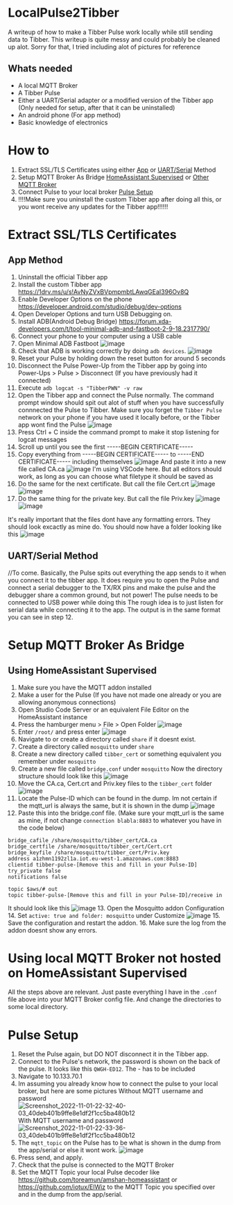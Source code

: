 # LocalPulse2Tibber
A writeup of how to make a Tibber Pulse work locally while still sending data to Tibber.
This writeup is quite messy and could probably be cleaned up alot. Sorry for that, I tried including alot of pictures for reference

## Whats needed
- A local MQTT Broker
- A Tibber Pulse
- Either a UART/Serial adapter or a modified version of the Tibber app (Only needed for setup, after that it can be uninstalled)
- An android phone (For app method)
- Basic knowledge of electronics

# How to
1. Extract SSL/TLS Certificates using either [App](#app-method) or [UART/Serial](#uartserial-method) Method
2. Setup MQTT Broker As Bridge [HomeAssistant Supervised](#setup-mqtt-broker-as-bridge) or [Other MQTT Broker](#using-local-mqtt-broker-not-hosted-on-homeassistant-supervised)
3. Connect Pulse to your local broker [Pulse Setup](#pulse-setup)
4. !!!!Make sure you uninstall the custom Tibber app after doing all this, or you wont receive any updates for the Tibber app!!!!!!

# Extract SSL/TLS Certificates
## App Method
1. Uninstall the official Tibber app
2. Install the custom Tibber app https://1drv.ms/u/s!AvNyZVxBVpmpmbtLAwqGEaI396Ov8Q
3. Enable Developer Options on the phone https://developer.android.com/studio/debug/dev-options
4. Open Developer Options and turn USB Debugging on.
5. Install ADB(Android Debug Bridge) https://forum.xda-developers.com/t/tool-minimal-adb-and-fastboot-2-9-18.2317790/
6. Connect your phone to your computer using a USB cable
7. Open Minimal ADB Fastboot
![image](https://user-images.githubusercontent.com/7550920/199311336-8740d6c0-4cf7-498a-a08f-d5683a12daef.png)
8. Check that ADB is working correctly by doing `adb devices`.
![image](https://user-images.githubusercontent.com/7550920/199311634-acd73d87-32f6-41b9-b913-df0e3960ce81.png)
9. Reset your Pulse by holding down the reset button for around 5 seconds
10. Disconnect the Pulse Power-Up from the Tibber app by going into Power-Ups > Pulse > Disconnect (If you have previously had it connected)
11. Execute `adb logcat -s "TibberPWN" -v raw`
12. Open the Tibber app and connect the Pulse normally. The command prompt window should spit out alot of stuff when you have successfully connnected the Pulse to Tibber. Make sure you forget the `Tibber Pulse` network on your phone if you have used it locally before, or the Tibber app wont find the Pulse
![image](https://user-images.githubusercontent.com/7550920/199313661-2bd75a1a-da6f-4d18-82b0-c25fed2a11c5.png)
13. Press Ctrl + C inside the command prompt to make it stop listening for logcat messages
14. Scroll up until you see the first -----BEGIN CERTIFICATE-----
15. Copy everything from -----BEGIN CERTIFICATE----- to -----END CERTIFICATE----- including themselves ![image](https://user-images.githubusercontent.com/7550920/199314779-1e1bebd6-746c-4068-ae12-b45e0f3e8665.png) 
And paste it into a new file called CA.ca
![image](https://user-images.githubusercontent.com/7550920/199314987-33924d01-3957-4b79-bf7d-60bee55a292f.png)
I'm using VSCode here. But all editors should work, as long as you can choose what filetype it should be saved as
16. Do the same for the next certificate. But call the file Cert.crt
![image](https://user-images.githubusercontent.com/7550920/199315754-7bc944cf-f261-45b4-9081-d2afc137827b.png)
![image](https://user-images.githubusercontent.com/7550920/199316395-20319b27-e132-4415-aec0-c8ba923d9709.png)
17. Do the same thing for the private key. But call the file Priv.key
![image](https://user-images.githubusercontent.com/7550920/199316041-fd7cd324-4e45-4541-b484-9874313a4433.png)
![image](https://user-images.githubusercontent.com/7550920/199316459-79fe3035-195d-474f-aa8c-d10d47946078.png)

It's really important that the files dont have any formatting errors. They should look excactly as mine do.
You should now have a folder looking like this
![image](https://user-images.githubusercontent.com/7550920/199316687-f7bc972e-109c-4ed8-ac8a-710cb4f68d83.png)
## UART/Serial Method
//To come. Basically, the Pulse spits out everything the app sends to it when you connect it to the tibber app. It does require you to open the Pulse and connect a serial debugger to the TX/RX pins and make the pulse and the debugger share a common ground, but not power! The pulse needs to be connected to USB power while doing this The rough idea is to just listen for serial data while connecting it to the app. The output is in the same format you can see in step 12.

# Setup MQTT Broker As Bridge

## Using HomeAssistant Supervised
1. Make sure you have the MQTT addon installed
2. Make a user for the Pulse (If you have not made one already or you are allowing anonymous connections)
3. Open Studio Code Server or an equivalent File Editor on the HomeAssistant instance
4. Press the hamburger menu > File > Open Folder 
![image](https://user-images.githubusercontent.com/7550920/199342156-9585817d-3611-4f94-92b5-8e469a6f5890.png)
5. Enter `/root/` and press enter
![image](https://user-images.githubusercontent.com/7550920/199342265-46d148c6-8afb-46fa-b089-f7942b4c9d99.png)
6. Navigate to or create a directory called `share` if it doesnt exist.
7. Create a directory called `mosquitto` under `share`
8. Create a new directory called `tibber_cert` or something equivalent you remember under `mosquitto`
9. Create a new file called `bridge.conf` under `mosquitto`
Now the directory structure should look like this
![image](https://user-images.githubusercontent.com/7550920/199342856-16bedba8-b268-426b-9529-9a31be1e882f.png)
10. Move the CA.ca, Cert.crt and Priv.key files to the `tibber_cert` folder
![image](https://user-images.githubusercontent.com/7550920/199343069-aa4e202d-adbd-4c41-a564-e8bc1d17ce42.png)
11. Locate the Pulse-ID which can be found in the dump. Im not certain if the mqtt_url is always the same, but it is shown in the dump
![image](https://user-images.githubusercontent.com/7550920/199344323-614b9613-6dce-469c-ad3e-930783f23e0a.png)
12. Paste this into the bridge.conf file. (Make sure your mqtt_url is the same as mine, if not change `connection blabla:8883` to whatever you have in the code below) 
```connection bridge-to-tibber
bridge_cafile /share/mosquitto/tibber_cert/CA.ca
bridge_certfile /share/mosquitto/tibber_cert/Cert.crt
bridge_keyfile /share/mosquitto/tibber_cert/Priv.key
address a1zhmn1192zl1a.iot.eu-west-1.amazonaws.com:8883
clientid tibber-pulse-[Remove this and fill in your Pulse-ID]
try_private false
notifications false

topic $aws/# out
topic tibber-pulse-[Remove this and fill in your Pulse-ID]/receive in
``` 
It should look like this
![image](https://user-images.githubusercontent.com/7550920/199347703-a9374796-d92a-4317-a0f0-2240ca7ea236.png)
13. Open the Mosquitto addon Configuration
14. Set `active: true and folder: mosquitto` under Customize
![image](https://user-images.githubusercontent.com/7550920/199340791-758b5b1b-eae0-48cd-9631-88d64a8d0f96.png)
15. Save the configuration and restart the addon.
16. Make sure the log from the addon doesnt show any errors.

# Using local MQTT Broker not hosted on HomeAssistant Supervised
All the steps above are relevant. Just paste everything I have in the `.conf` file above into your MQTT Broker config file. And change the directories to some local directory.

# Pulse Setup
1. Reset the Pulse again, but DO NOT disconnect it in the Tibber app.
2. Connect to the Pulse's network, the password is shown on the back of the pulse. It looks like this `QWGH-ED12`. The - has to be included
3. Navigate to 10.133.70.1
4. Im assuming you already know how to connect the pulse to your local broker, but here are some pictures
Without MQTT username and password
![Screenshot_2022-11-01-22-32-40-03_40deb401b9ffe8e1df2f1cc5ba480b12](https://user-images.githubusercontent.com/7550920/199346611-61be22b1-a051-4e17-9bd3-0b092fbb002e.jpg)
With MQTT username and password
![Screenshot_2022-11-01-22-33-36-03_40deb401b9ffe8e1df2f1cc5ba480b12](https://user-images.githubusercontent.com/7550920/199346519-cf30afd7-6c6b-4dd6-bb6c-89f96b287d06.jpg)
5. The `mqtt_topic` on the Pulse has to be what is shown in the dump from the app/serial or else it wont work.
![image](https://user-images.githubusercontent.com/7550920/199346877-63ac2245-287b-47a9-be08-352fd2c4177c.png)
6. Press send, and apply.
7. Check that the pulse is connected to the MQTT Broker
8. Set the MQTT Topic your local Pulse decoder like https://github.com/toreamun/amshan-homeassistant or https://github.com/iotux/ElWiz to the MQTT Topic you specified over and in the dump from the app/serial.
